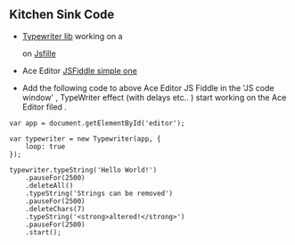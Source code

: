 
## Kitchen Sink Code

- [Typewriter lib](https://safi.me.uk/typewriterjs/) working on a <DIV> on [Jsfille](https://jsfiddle.net/mv612vrf/1702/?utm_source=website&utm_medium=embed&utm_campaign=mv612vrf)
- Ace Editor [JSFiddle simple one](http://jsfiddle.net/Yzj6G/)

- Add the following code to above Ace Editor JS Fiddle in the 'JS code window' , TypeWriter effect (with delays etc.. ) start working on the Ace Editor filed .
```
var app = document.getElementById('editor');

var typewriter = new Typewriter(app, {
    loop: true
});

typewriter.typeString('Hello World!')
    .pauseFor(2500)
    .deleteAll()
    .typeString('Strings can be removed')
    .pauseFor(2500)
    .deleteChars(7)
    .typeString('<strong>altered!</strong>')
    .pauseFor(2500)
    .start();
```
